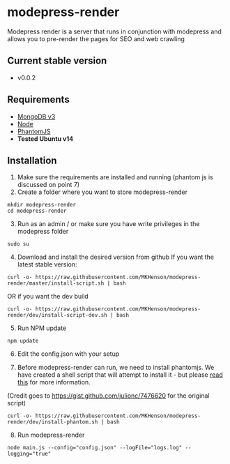 # modepress-render
Modepress render is a server that runs in conjunction with modepress and allows you to pre-render the pages for SEO and web crawling

## Current stable version
* v0.0.2

## Requirements
* [MongoDB v3](https://www.mongodb.org/)
* [Node](https://nodejs.org/)
* [PhantomJS](http://phantomjs.org/)
* **Tested Ubuntu v14**

## Installation

1) Make sure the requirements are installed and running (phantom js is discussed on point 7)
2) Create a folder where you want to store modepress-render

```
mkdir modepress-render
cd modepress-render
```

3) Run as an admin / or make sure you have write privileges in the modepress folder
```
sudo su
```

4) Download and install the desired version from github
If you want the latest stable version:

```
curl -o- https://raw.githubusercontent.com/MKHenson/modepress-render/master/install-script.sh | bash
```

OR if you want the dev build

```
curl -o- https://raw.githubusercontent.com/MKHenson/modepress-render/dev/install-script-dev.sh | bash
```

5) Run NPM update

```
npm update
```

6) Edit the config.json with your setup

7) Before modepress-render can run, we need to install phantomjs. We have created a shell script that will attempt to install
it - but please [read this](ubuntu-phantom-install.md) for more information.

(Credit goes to https://gist.github.com/julionc/7476620 for the original script)

```
curl -o- https://raw.githubusercontent.com/MKHenson/modepress-render/dev/install-phantom.sh | bash
```

8) Run modepress-render

```
node main.js --config="config.json" --logFile="logs.log" --logging="true"
```